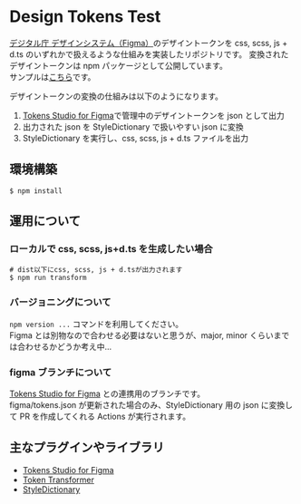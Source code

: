 # Design Tokens Test

[デジタル庁 デザインシステム（Figma）](https://www.figma.com/@jpdigitalagency)のデザイントークンを css, scss, js + d.ts のいずれかで扱えるような仕組みを実装したリポジトリです。
変換されたデザイントークンは npm パッケージとして公開しています。  
サンプルは[こちら](https://github.com/takumi-hatta-dig/design-tokens-test-examples)です。

デザイントークンの変換の仕組みは以下のようになります。

1. [Tokens Studio for Figma](https://github.com/tokens-studio/figma-plugin)で管理中のデザイントークンを json として出力
2. 出力された json を StyleDictionary で扱いやすい json に変換
3. StyleDictionary を実行し、css, scss, js + d.ts ファイルを出力

## 環境構築

```
$ npm install
```

## 運用について

### ローカルで css, scss, js+d.ts を生成したい場合

```
# dist以下にcss, scss, js + d.tsが出力されます
$ npm run transform
```

### バージョニングについて

`npm version ...` コマンドを利用してください。  
Figma とは別物なので合わせる必要はないと思うが、major, minor くらいまでは合わせるかどうか考え中...

### figma ブランチについて

[Tokens Studio for Figma](https://github.com/tokens-studio/figma-plugin) との連携用のブランチです。  
figma/tokens.json が更新された場合のみ、StyleDictionary 用の json に変換して PR を作成してくれる Actions が実行されます。

## 主なプラグインやライブラリ

- [Tokens Studio for Figma](https://github.com/tokens-studio/figma-plugin)
- [Token Transformer](https://github.com/tokens-studio/figma-plugin/tree/main/token-transformer)
- [StyleDictionary](https://github.com/amzn/style-dictionary)
